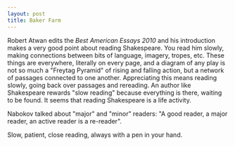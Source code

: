 ```yaml
---
layout: post
title: Baker Farm
---
```


Robert Atwan edits the _Best American Essays 2010_ and his introduction
makes a very good point about reading Shakespeare. You read him slowly,
making connections between bits of language, imagery, tropes, etc. These
things are everywhere, literally on every page, and a diagram of any
play is not so much a "Freytag Pyramid" of rising and falling action,
but a network of passages connected to one another. Appreciating this
means reading slowly, going back over passages and rereading. An author
like Shakespeare rewards "slow reading" because everything is there,
waiting to be found. It seems that reading Shakespeare is a life
activity.

Nabokov talked about "major" and "minor" readers: "A good reader, a
major reader, an active reader is a re-reader". 

Slow, patient, close reading, always with a pen in your hand.
